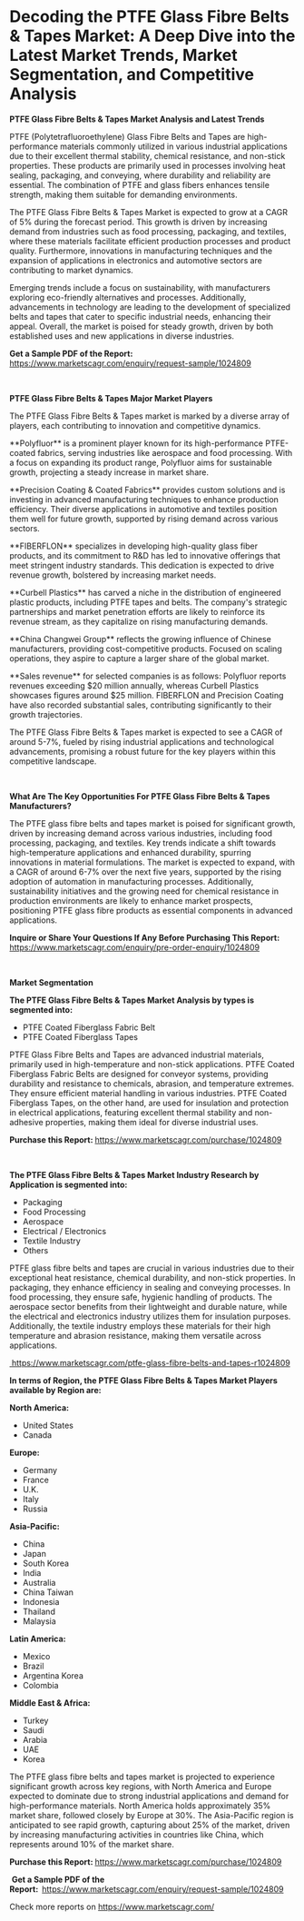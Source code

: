 <p><h1>Decoding the PTFE Glass Fibre Belts & Tapes Market: A Deep Dive into the Latest Market Trends, Market Segmentation, and Competitive Analysis</h1></p><p><strong>PTFE Glass Fibre Belts & Tapes Market Analysis and Latest Trends</strong></p>
<p><p>PTFE (Polytetrafluoroethylene) Glass Fibre Belts and Tapes are high-performance materials commonly utilized in various industrial applications due to their excellent thermal stability, chemical resistance, and non-stick properties. These products are primarily used in processes involving heat sealing, packaging, and conveying, where durability and reliability are essential. The combination of PTFE and glass fibers enhances tensile strength, making them suitable for demanding environments.</p><p>The PTFE Glass Fibre Belts & Tapes Market is expected to grow at a CAGR of 5% during the forecast period. This growth is driven by increasing demand from industries such as food processing, packaging, and textiles, where these materials facilitate efficient production processes and product quality. Furthermore, innovations in manufacturing techniques and the expansion of applications in electronics and automotive sectors are contributing to market dynamics.</p><p>Emerging trends include a focus on sustainability, with manufacturers exploring eco-friendly alternatives and processes. Additionally, advancements in technology are leading to the development of specialized belts and tapes that cater to specific industrial needs, enhancing their appeal. Overall, the market is poised for steady growth, driven by both established uses and new applications in diverse industries.</p></p>
<p><strong>Get a Sample PDF of the Report:&nbsp;</strong> <a href="https://www.marketscagr.com/enquiry/request-sample/1024809?utm_campaign=2482&utm_medium=2&utm_source=Github&utm_content=ia&utm_term=08032025&utm_id=ptfe-glass-fibre-belts-tapes">https://www.marketscagr.com/enquiry/request-sample/1024809</a></p>
<p>&nbsp;</p>
<p><strong>PTFE Glass Fibre Belts & Tapes Major Market Players</strong></p>
<p><p>The PTFE Glass Fibre Belts & Tapes market is marked by a diverse array of players, each contributing to innovation and competitive dynamics. </p><p>**Polyfluor** is a prominent player known for its high-performance PTFE-coated fabrics, serving industries like aerospace and food processing. With a focus on expanding its product range, Polyfluor aims for sustainable growth, projecting a steady increase in market share.</p><p>**Precision Coating & Coated Fabrics** provides custom solutions and is investing in advanced manufacturing techniques to enhance production efficiency. Their diverse applications in automotive and textiles position them well for future growth, supported by rising demand across various sectors.</p><p>**FIBERFLON** specializes in developing high-quality glass fiber products, and its commitment to R&D has led to innovative offerings that meet stringent industry standards. This dedication is expected to drive revenue growth, bolstered by increasing market needs.</p><p>**Curbell Plastics** has carved a niche in the distribution of engineered plastic products, including PTFE tapes and belts. The company's strategic partnerships and market penetration efforts are likely to reinforce its revenue stream, as they capitalize on rising manufacturing demands.</p><p>**China Changwei Group** reflects the growing influence of Chinese manufacturers, providing cost-competitive products. Focused on scaling operations, they aspire to capture a larger share of the global market.</p><p>**Sales revenue** for selected companies is as follows: Polyfluor reports revenues exceeding $20 million annually, whereas Curbell Plastics showcases figures around $25 million. FIBERFLON and Precision Coating have also recorded substantial sales, contributing significantly to their growth trajectories.</p><p>The PTFE Glass Fibre Belts & Tapes market is expected to see a CAGR of around 5-7%, fueled by rising industrial applications and technological advancements, promising a robust future for the key players within this competitive landscape.</p></p>
<p>&nbsp;</p>
<p><strong>What Are The Key Opportunities For PTFE Glass Fibre Belts & Tapes Manufacturers?</strong></p>
<p><p>The PTFE glass fibre belts and tapes market is poised for significant growth, driven by increasing demand across various industries, including food processing, packaging, and textiles. Key trends indicate a shift towards high-temperature applications and enhanced durability, spurring innovations in material formulations. The market is expected to expand, with a CAGR of around 6-7% over the next five years, supported by the rising adoption of automation in manufacturing processes. Additionally, sustainability initiatives and the growing need for chemical resistance in production environments are likely to enhance market prospects, positioning PTFE glass fibre products as essential components in advanced applications.</p></p>
<p><strong>Inquire or Share Your Questions If Any Before Purchasing This Report:</strong> <a href="https://www.marketscagr.com/enquiry/pre-order-enquiry/1024809?utm_campaign=2482&utm_medium=2&utm_source=Github&utm_content=ia&utm_term=08032025&utm_id=ptfe-glass-fibre-belts-tapes">https://www.marketscagr.com/enquiry/pre-order-enquiry/1024809</a></p>
<p>&nbsp;</p>
<p><strong>Market Segmentation</strong></p>
<p><strong>The PTFE Glass Fibre Belts & Tapes Market Analysis by types is segmented into:</strong></p>
<p><ul><li>PTFE Coated Fiberglass Fabric Belt</li><li>PTFE Coated Fiberglass Tapes</li></ul></p>
<p><p>PTFE Glass Fibre Belts and Tapes are advanced industrial materials, primarily used in high-temperature and non-stick applications. PTFE Coated Fiberglass Fabric Belts are designed for conveyor systems, providing durability and resistance to chemicals, abrasion, and temperature extremes. They ensure efficient material handling in various industries. PTFE Coated Fiberglass Tapes, on the other hand, are used for insulation and protection in electrical applications, featuring excellent thermal stability and non-adhesive properties, making them ideal for diverse industrial uses.</p></p>
<p><strong>Purchase this Report:&nbsp;</strong><a href="https://www.marketscagr.com/purchase/1024809?utm_campaign=2482&utm_medium=2&utm_source=Github&utm_content=ia&utm_term=08032025&utm_id=ptfe-glass-fibre-belts-tapes">https://www.marketscagr.com/purchase/1024809</a></p>
<p>&nbsp;</p>
<p><strong>The PTFE Glass Fibre Belts & Tapes Market Industry Research by Application is segmented into:</strong></p>
<p><ul><li>Packaging</li><li>Food Processing</li><li>Aerospace</li><li>Electrical / Electronics</li><li>Textile Industry</li><li>Others</li></ul></p>
<p><p>PTFE glass fibre belts and tapes are crucial in various industries due to their exceptional heat resistance, chemical durability, and non-stick properties. In packaging, they enhance efficiency in sealing and conveying processes. In food processing, they ensure safe, hygienic handling of products. The aerospace sector benefits from their lightweight and durable nature, while the electrical and electronics industry utilizes them for insulation purposes. Additionally, the textile industry employs these materials for their high temperature and abrasion resistance, making them versatile across applications.</p></p>
<p><a href="https://www.marketscagr.com/ptfe-glass-fibre-belts-and-tapes-r1024809?utm_campaign=2482&utm_medium=2&utm_source=Github&utm_content=ia&utm_term=08032025&utm_id=ptfe-glass-fibre-belts-tapes">&nbsp;https://www.marketscagr.com/ptfe-glass-fibre-belts-and-tapes-r1024809</a></p>
<p><strong>In terms of Region, the PTFE Glass Fibre Belts & Tapes Market Players available by Region are:</strong></p>
<p>
    <p> <strong> North America: </strong>
        <ul>
            <li>United States</li>
            <li>Canada</li>
        </ul>
        </p> 
    <p> <strong> Europe: </strong>
        <ul>
            <li>Germany</li>
            <li>France</li>
            <li>U.K.</li>
            <li>Italy</li>
            <li>Russia</li>
        </ul>
        </p> 
    <p> <strong> Asia-Pacific: </strong>
        <ul>
            <li>China</li>
            <li>Japan</li>
            <li>South Korea</li>
            <li>India</li>
            <li>Australia</li>
            <li>China Taiwan</li>
            <li>Indonesia</li>
            <li>Thailand</li>
            <li>Malaysia</li>
        </ul>
        </p> 
    <p> <strong> Latin America: </strong>
        <ul>
            <li>Mexico</li>
            <li>Brazil</li>
            <li>Argentina Korea</li>
            <li>Colombia</li>
        </ul>
        </p> 
    <p> <strong> Middle East & Africa: </strong>
        <ul>
            <li>Turkey</li>
            <li>Saudi</li>
            <li>Arabia</li>
            <li>UAE</li>
            <li>Korea</li>
        </ul>
    </p>
    </p>
<p><p>The PTFE glass fibre belts and tapes market is projected to experience significant growth across key regions, with North America and Europe expected to dominate due to strong industrial applications and demand for high-performance materials. North America holds approximately 35% market share, followed closely by Europe at 30%. The Asia-Pacific region is anticipated to see rapid growth, capturing about 25% of the market, driven by increasing manufacturing activities in countries like China, which represents around 10% of the market share.</p></p>
<p><strong>Purchase this Report: </strong><a href="https://www.marketscagr.com/purchase/1024809?utm_campaign=2482&utm_medium=2&utm_source=Github&utm_content=ia&utm_term=08032025&utm_id=ptfe-glass-fibre-belts-tapes">https://www.marketscagr.com/purchase/1024809</a></p>
<p>&nbsp;<strong>Get a Sample PDF of the Report:&nbsp;&nbsp;</strong><a href="https://www.marketscagr.com/enquiry/request-sample/1024809?utm_campaign=2482&utm_medium=2&utm_source=Github&utm_content=ia&utm_term=08032025&utm_id=ptfe-glass-fibre-belts-tapes">https://www.marketscagr.com/enquiry/request-sample/1024809</a></p>
<p><strong></strong></p>
<p>Check more reports on <a href="https://www.marketscagr.com/?utm_campaign=2482&utm_medium=2&utm_source=Github&utm_content=ia&utm_term=08032025&utm_id=ptfe-glass-fibre-belts-tapes">https://www.marketscagr.com/</a></p>